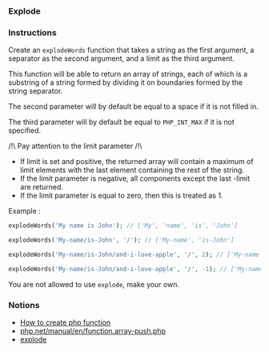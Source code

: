 ### Explode

### Instructions

Create an `explodeWords` function that takes a string as the first argument, a separator as the second argument, and a limit as the third argument.

This function will be able to return an array of strings, each of which is a substring of a string formed by dividing it on boundaries formed by the string separator.

The second parameter will by default be equal to a space if it is not filled in.

The third parameter will by default be equal to `PHP_INT_MAX` if it is not specified.

/!\ Pay attention to the limit parameter /!\

-   If limit is set and positive, the returned array will contain a maximum of limit elements with the last element containing the rest of the string.
-   If the limit parameter is negative, all components except the last -limit are returned.
-   If the limit parameter is equal to zero, then this is treated as 1.

Example :

```php
explodeWords('My name is John'); // ['My', 'name', 'is', 'John']

explodeWords('My-name/is-John', '/'); // ['My-name', 'is-John']

explodeWords('My-name/is-John/and-i-love-apple', '/', 2); // ['My-name', 'is-John', 'and-i-love-apple']

explodeWords('My-name/is-John/and-i-love-apple', '/', -1); // ['My-name', 'is-John']
```

You are not allowed to use `explode`, make your own.

### Notions

-   [How to create php function](https://www.w3schools.com/php/php_functions.asp)
-   [php.net/manual/en/function.array-push.php](https://www.php.net/manual/en/function.array-push.php)
-   [explode](https://www.php.net/manual/en/function.explode.php)
